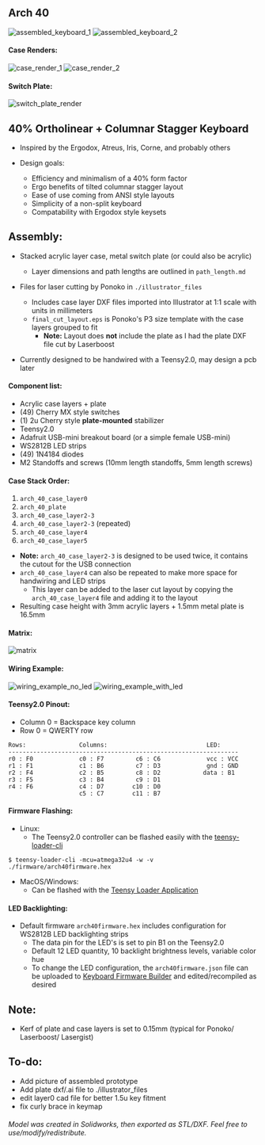 ## Arch 40

![assembled_keyboard_1](https://i.imgur.com/.jpg)
![assembled_keyboard_2](https://i.imgur.com/.jpg)

#### Case Renders:
![case_render_1](https://i.imgur.com/kMommcw.jpg)
![case_render_2](https://i.imgur.com/q0FfRJi.jpg)

#### Switch Plate:
![switch_plate_render](https://i.imgur.com/iD0z3CB.jpg)

## 40% Ortholinear + Columnar Stagger Keyboard
* Inspired by the Ergodox, Atreus, Iris, Corne, and probably others

* Design goals:
    * Efficiency and minimalism of a 40% form factor
    * Ergo benefits of tilted columnar stagger layout
    * Ease of use coming from ANSI style layouts
    * Simplicity of a non-split keyboard
    * Compatability with Ergodox style keysets

## Assembly:
* Stacked acrylic layer case, metal switch plate (or could also be acrylic)
    * Layer dimensions and path lengths are outlined in `path_length.md`

* Files for laser cutting by Ponoko in `./illustrator_files`
    * Includes case layer DXF files imported into Illustrator at 1:1 scale with units in millimeters
    * `final_cut_layout.eps` is Ponoko's P3 size template with the case layers grouped to fit
        * **Note:** Layout does **not** include the plate as I had the plate DXF file cut by Laserboost 

* Currently designed to be handwired with a Teensy2.0, may design a pcb later

#### Component list:
* Acrylic case layers + plate
* (49) Cherry MX style switches
* (1) 2u Cherry style **plate-mounted** stabilizer
* Teensy2.0
* Adafruit USB-mini breakout board (or a simple female USB-mini)
* WS2812B LED strips
* (49) 1N4184 diodes
* M2 Standoffs and screws (10mm length standoffs, 5mm length screws)

#### Case Stack Order:
1) `arch_40_case_layer0`
2) `arch_40_plate`
3) `arch_40_case_layer2-3`
4) `arch_40_case_layer2-3` (repeated)
5) `arch_40_case_layer4`
6) `arch_40_case_layer5`

* **Note:** `arch_40_case_layer2-3` is designed to be used twice, it contains the cutout for the USB connection
* `arch_40_case_layer4` can also be repeated to make more space for handwiring and LED strips
    * This layer can be added to the laser cut layout by copying the `arch_40_case_layer4` file and adding it to the layout
* Resulting case height with 3mm acrylic layers + 1.5mm metal plate is 16.5mm

#### Matrix:
![matrix](https://i.imgur.com/ph9qbX4.jpg)

#### Wiring Example:
![wiring_example_no_led](https://i.imgur.com/JU2SwzP.png)
![wiring_example_with_led](https://i.imgur.com/pITj7ql.jpg)

#### Teensy2.0 Pinout:
* Column 0 = Backspace key column
* Row 0 = QWERTY row
~~~
Rows:               Columns:                            LED:
-----------------------------------------------------------------
r0 : F0             c0 : F7         c6 : C6             vcc : VCC
r1 : F1             c1 : B6         c7 : D3             gnd : GND
r2 : F4             c2 : B5         c8 : D2            data : B1 
r3 : F5             c3 : B4         c9 : D1
r4 : F6             c4 : D7        c10 : D0
                    c5 : C7        c11 : B7
~~~
#### Firmware Flashing:
* Linux:
    * The Teensy2.0 controller can be flashed easily with the [teensy-loader-cli](https://www.pjrc.com/teensy/loader_cli.html)

~~~
$ teensy-loader-cli -mcu=atmega32u4 -w -v ./firmware/arch40firmware.hex
~~~
* MacOS/Windows:
    * Can be flashed with the [Teensy Loader Application](https://www.pjrc.com/teensy/loader.html)
#### LED Backlighting:
* Default firmware `arch40firmware.hex` includes configuration for WS2812B LED backlighting strips
    * The data pin for the LED's is set to pin B1 on the Teensy2.0
    * Default 12 LED quantity, 10 backlight brightness levels, variable color hue
    * To change the LED configuration, the `arch40firmware.json` file can be uploaded to [Keyboard Firmware Builder](https://kbfirmware.com/) and edited/recompiled as desired

## Note:
* Kerf of plate and case layers is set to 0.15mm (typical for Ponoko/ Laserboost/ Lasergist)

## To-do:
* Add picture of assembled prototype
* Add plate dxf/.ai file to ./illustrator_files
* edit layer0 cad file for better 1.5u key fitment
* fix curly brace in keymap
###### Model was created in Solidworks, then exported as STL/DXF. Feel free to use/modify/redistribute.
